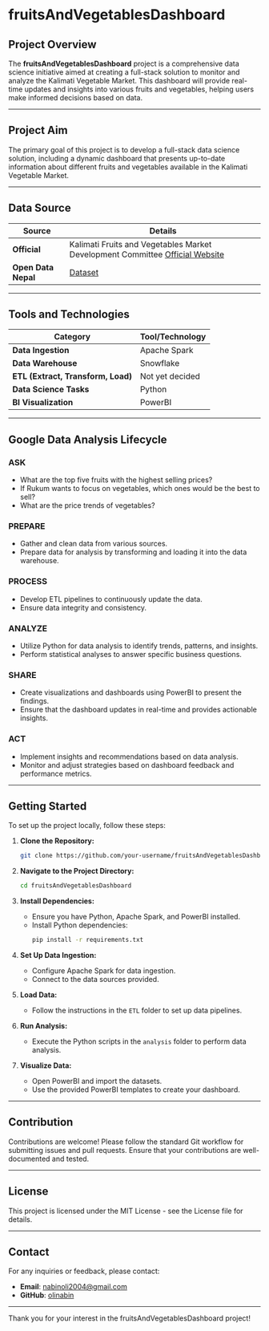 # fruitsAndVegetablesDashboard

## Project Overview

The **fruitsAndVegetablesDashboard** project is a comprehensive data science initiative aimed at creating a full-stack solution to monitor and analyze the Kalimati Vegetable Market. This dashboard will provide real-time updates and insights into various fruits and vegetables, helping users make informed decisions based on data.

---

## Project Aim

The primary goal of this project is to develop a full-stack data science solution, including a dynamic dashboard that presents up-to-date information about different fruits and vegetables available in the Kalimati Vegetable Market.

---

## Data Source

| **Source**                       | **Details**                                                                 |
|----------------------------------|-----------------------------------------------------------------------------|
| **Official**                     | Kalimati Fruits and Vegetables Market Development Committee  [Official Website](https://kalimatimarket.gov.np/) |
| **Open Data Nepal**              | [Dataset](https://opendatanepal.com/dataset/kalimati-tarkari-dataset)       |

---

## Tools and Technologies

| **Category**              | **Tool/Technology**   |
|---------------------------|------------------------|
| **Data Ingestion**        | Apache Spark           |
| **Data Warehouse**        | Snowflake              |
| **ETL (Extract, Transform, Load)** | Not yet decided       |
| **Data Science Tasks**    | Python                 |
| **BI Visualization**      | PowerBI                |
---

## Google Data Analysis Lifecycle

### ASK
- What are the top five fruits with the highest selling prices?
- If Rukum wants to focus on vegetables, which ones would be the best to sell?
- What are the price trends of vegetables?

### PREPARE
- Gather and clean data from various sources.
- Prepare data for analysis by transforming and loading it into the data warehouse.

### PROCESS
- Develop ETL pipelines to continuously update the data.
- Ensure data integrity and consistency.

### ANALYZE
- Utilize Python for data analysis to identify trends, patterns, and insights.
- Perform statistical analyses to answer specific business questions.

### SHARE
- Create visualizations and dashboards using PowerBI to present the findings.
- Ensure that the dashboard updates in real-time and provides actionable insights.

### ACT
- Implement insights and recommendations based on data analysis.
- Monitor and adjust strategies based on dashboard feedback and performance metrics.

---

## Getting Started

To set up the project locally, follow these steps:

1. **Clone the Repository:**
   ```bash
   git clone https://github.com/your-username/fruitsAndVegetablesDashboard.git
   ```

2. **Navigate to the Project Directory:**
   ```bash
   cd fruitsAndVegetablesDashboard
   ```

3. **Install Dependencies:**
   - Ensure you have Python, Apache Spark, and PowerBI installed.
   - Install Python dependencies:
     ```bash
     pip install -r requirements.txt
     ```

4. **Set Up Data Ingestion:**
   - Configure Apache Spark for data ingestion.
   - Connect to the data sources provided.

5. **Load Data:**
   - Follow the instructions in the `ETL` folder to set up data pipelines.

6. **Run Analysis:**
   - Execute the Python scripts in the `analysis` folder to perform data analysis.

7. **Visualize Data:**
   - Open PowerBI and import the datasets.
   - Use the provided PowerBI templates to create your dashboard.

---

## Contribution

Contributions are welcome! Please follow the standard Git workflow for submitting issues and pull requests. Ensure that your contributions are well-documented and tested.

---

## License

This project is licensed under the MIT License - see the License file for details.

---

## Contact

For any inquiries or feedback, please contact:

- **Email**: nabinoli2004@gmail.com
- **GitHub**: [olinabin](https://github.com/olinabin)

---

Thank you for your interest in the fruitsAndVegetablesDashboard project!
